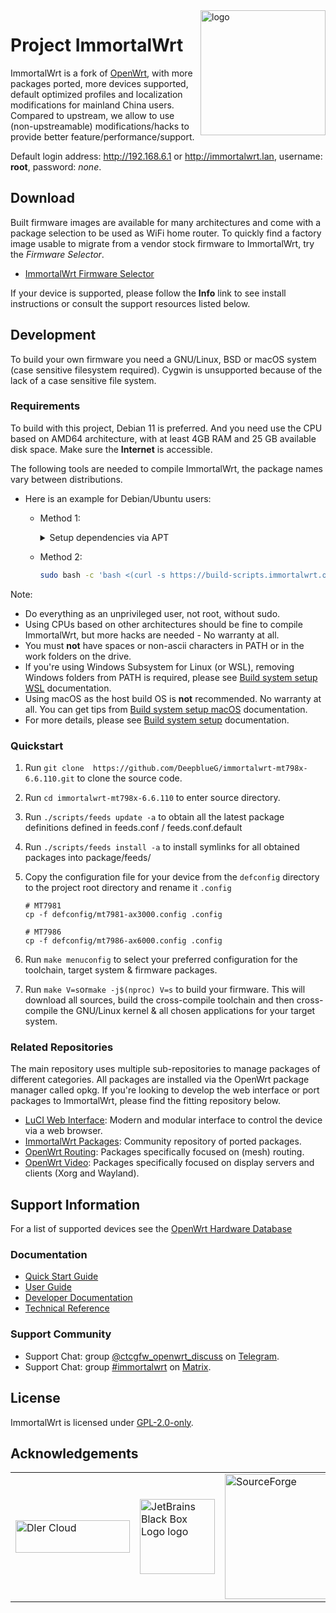 <img src="https://avatars.githubusercontent.com/u/53193414?s=200&v=4" alt="logo" width="200" height="200" align="right">

# Project ImmortalWrt

ImmortalWrt is a fork of [OpenWrt](https://openwrt.org), with more packages ported, more devices supported, default optimized profiles and localization modifications for mainland China users.<br/>
Compared to upstream, we allow to use (non-upstreamable) modifications/hacks to provide better feature/performance/support.

Default login address: http://192.168.6.1 or http://immortalwrt.lan, username: __root__, password: _none_.

## Download
Built firmware images are available for many architectures and come with a package selection to be used as WiFi home router. To quickly find a factory image usable to migrate from a vendor stock firmware to ImmortalWrt, try the *Firmware Selector*.

- [ImmortalWrt Firmware Selector](https://firmware-selector.immortalwrt.org/)

If your device is supported, please follow the **Info** link to see install instructions or consult the support resources listed below.

## Development
To build your own firmware you need a GNU/Linux, BSD or macOS system (case sensitive filesystem required). Cygwin is unsupported because of the lack of a case sensitive file system.<br/>

  ### Requirements
  To build with this project, Debian 11 is preferred. And you need use the CPU based on AMD64 architecture, with at least 4GB RAM and 25 GB available disk space. Make sure the __Internet__ is accessible.

  The following tools are needed to compile ImmortalWrt, the package names vary between distributions.

  - Here is an example for Debian/Ubuntu users:<br/>
    - Method 1:
      <details>
        <summary>Setup dependencies via APT</summary>

        ```bash
        sudo apt update -y
        sudo apt full-upgrade -y
        sudo apt install -y ack antlr3 asciidoc autoconf automake autopoint binutils bison build-essential \
          bzip2 ccache clang cmake cpio curl device-tree-compiler ecj fastjar flex gawk gettext gcc-multilib \
          g++-multilib git gnutls-dev gperf haveged help2man intltool lib32gcc-s1 libc6-dev-i386 libelf-dev \
          libglib2.0-dev libgmp3-dev libltdl-dev libmpc-dev libmpfr-dev libncurses-dev libpython3-dev \
          libreadline-dev libssl-dev libtool libyaml-dev libz-dev lld llvm lrzsz mkisofs msmtp nano \
          ninja-build p7zip p7zip-full patch pkgconf python3 python3-pip python3-ply python3-docutils \
          python3-pyelftools qemu-utils re2c rsync scons squashfs-tools subversion swig texinfo uglifyjs \
          upx-ucl unzip vim wget xmlto xxd zlib1g-dev zstd
        ```
      </details>
    - Method 2:
      ```bash
      sudo bash -c 'bash <(curl -s https://build-scripts.immortalwrt.org/init_build_environment.sh)'
      ```

  Note:
  - Do everything as an unprivileged user, not root, without sudo.
  - Using CPUs based on other architectures should be fine to compile ImmortalWrt, but more hacks are needed - No warranty at all.
  - You must __not__ have spaces or non-ascii characters in PATH or in the work folders on the drive.
  - If you're using Windows Subsystem for Linux (or WSL), removing Windows folders from PATH is required, please see [Build system setup WSL](https://openwrt.org/docs/guide-developer/build-system/wsl) documentation.
  - Using macOS as the host build OS is __not__ recommended. No warranty at all. You can get tips from [Build system setup macOS](https://openwrt.org/docs/guide-developer/build-system/buildroot.exigence.macosx) documentation.
  - For more details, please see [Build system setup](https://openwrt.org/docs/guide-developer/build-system/install-buildsystem) documentation.

  ### Quickstart
  1. Run `git clone  https://github.com/DeepblueG/immortalwrt-mt798x-6.6.110.git` to clone the source code.
  2. Run `cd immortalwrt-mt798x-6.6.110` to enter source directory.
  3. Run `./scripts/feeds update -a` to obtain all the latest package definitions defined in feeds.conf / feeds.conf.default
  4. Run `./scripts/feeds install -a` to install symlinks for all obtained packages into package/feeds/
  5. Copy the configuration file for your device from the `defconfig` directory to the project root directory and rename it `.config`
     
     ```
     # MT7981
     cp -f defconfig/mt7981-ax3000.config .config

     # MT7986
     cp -f defconfig/mt7986-ax6000.config .config

  6. Run `make menuconfig` to select your preferred configuration for the toolchain, target system & firmware packages.   
  7. Run `make V=s`or`make -j$(nproc) V=s` to build your firmware. This will download all sources, build the cross-compile toolchain and then cross-compile the GNU/Linux kernel & all chosen applications for your target system.

  ### Related Repositories
  The main repository uses multiple sub-repositories to manage packages of different categories. All packages are installed via the OpenWrt package manager called opkg. If you're looking to develop the web interface or port packages to ImmortalWrt, please find the fitting repository below.
  - [LuCI Web Interface](https://github.com/immortalwrt/luci): Modern and modular interface to control the device via a web browser.
  - [ImmortalWrt Packages](https://github.com/immortalwrt/packages): Community repository of ported packages.
  - [OpenWrt Routing](https://github.com/openwrt/routing): Packages specifically focused on (mesh) routing.
  - [OpenWrt Video](https://github.com/openwrt/video): Packages specifically focused on display servers and clients (Xorg and Wayland).

## Support Information
For a list of supported devices see the [OpenWrt Hardware Database](https://openwrt.org/supported_devices)
  ### Documentation
  - [Quick Start Guide](https://openwrt.org/docs/guide-quick-start/start)
  - [User Guide](https://openwrt.org/docs/guide-user/start)
  - [Developer Documentation](https://openwrt.org/docs/guide-developer/start)
  - [Technical Reference](https://openwrt.org/docs/techref/start)

  ### Support Community
  - Support Chat: group [@ctcgfw_openwrt_discuss](https://t.me/ctcgfw_openwrt_discuss) on [Telegram](https://telegram.org/).
  - Support Chat: group [#immortalwrt](https://matrix.to/#/#immortalwrt:matrix.org) on [Matrix](https://matrix.org/).

## License
ImmortalWrt is licensed under [GPL-2.0-only](https://spdx.org/licenses/GPL-2.0-only.html).

## Acknowledgements
<table>
  <tr>
    <td><a href="https://dlercloud.com/"><img src="https://user-images.githubusercontent.com/22235437/111103249-f9ec6e00-8588-11eb-9bfc-67cc55574555.png" width="183" height="52" border="0" alt="Dler Cloud"></a></td>
    <td><a href="https://www.jetbrains.com/"><img src="https://resources.jetbrains.com/storage/products/company/brand/logos/jb_square.png" width="120" height="120" border="0" alt="JetBrains Black Box Logo logo"></a></td>
    <td><a href="https://sourceforge.net/"><img src="https://sourceforge.net/sflogo.php?type=17&group_id=3663829" alt="SourceForge" width=200></a></td>
  </tr>
</table>

